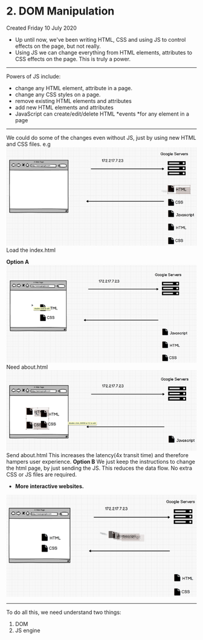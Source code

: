 # 2. DOM Manipulation

Created Friday 10 July 2020

- Up until now, we've been writing HTML, CSS and using JS to control effects on the page, but not really.
- Using JS we can change everything from HTML elements, attributes to CSS effects on the page. This is truly a power.

---

Powers of JS include:

- change any HTML element, attribute in a page.
- change any CSS styles on a page.
- remove existing HTML elements and attributes
- add new HTML elements and attributes
- JavaScript can create/edit/delete HTML *events *for any element in a page

---

We could do some of the changes even without JS, just by using new HTML and CSS files.
e.g
![](/assets/2_DOM_Manipulation-image-1.png)
Load the index.html

**Option A**
![](/assets/2_DOM_Manipulation-image-2.png)
Need about.html
![](/assets/2_DOM_Manipulation-image-3.png)
Send about.html
This increases the latency(4x transit time) and therefore hampers user experience.
**Option B**
We just keep the instructions to change the html page, by just sending the JS. This reduces the data flow. No extra CSS or JS files are required.

- **More interactive websites.**

![](/assets/2_DOM_Manipulation-image-4.png)

---

To do all this, we need understand two things:
1. DOM
2. JS engine
